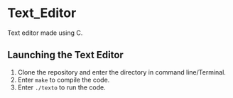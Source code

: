 # Text_Editor

Text editor made using C.

## Launching the Text Editor

1. Clone the repository and enter the directory in command line/Terminal.
2. Enter `make` to compile the code.
3. Enter `./texto` to run the code.